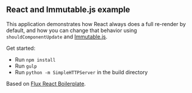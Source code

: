 ## React and Immutable.js example

This application demonstrates how React always does a full re-render by default, and how you can change that behavior using `shouldComponentUpdate` and [Immutable.js](https://facebook.github.io/immutable-js/).

Get started:
- Run `npm install`
- Run `gulp`
- Run `python -m SimpleHTTPServer` in the build directory

Based on [Flux React Boilerplate](https://github.com/christianalfoni/flux-react-boilerplate).
